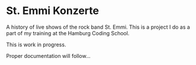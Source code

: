 # St. Emmi Konzerte
A history of live shows of the rock band St. Emmi.
This is a project I do as a part of my training at the Hamburg Coding School.

This is work in progress.

Proper documentation will follow...
